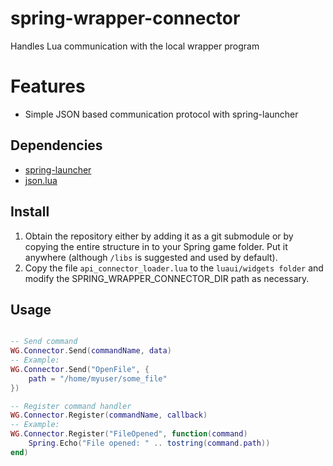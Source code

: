 # spring-wrapper-connector
Handles Lua communication with the local wrapper program

# Features
- Simple JSON based communication protocol with spring-launcher

## Dependencies
- [spring-launcher](https://github.com/gajop/spring-launcher/)
- [json.lua](https://github.com/Spring-SpringBoard/SpringBoard-Core/blob/master/libs_sb/json.lua)

## Install
1. Obtain the repository either by adding it as a git submodule or by copying the entire structure in to your Spring game folder. Put it anywhere (although `/libs` is suggested and used by default).
2. Copy the file `api_connector_loader.lua` to the `luaui/widgets folder` and modify the SPRING_WRAPPER_CONNECTOR_DIR path as necessary.

## Usage
```lua

-- Send command
WG.Connector.Send(commandName, data)
-- Example:
WG.Connector.Send("OpenFile", {
    path = "/home/myuser/some_file"
})

-- Register command handler
WG.Connector.Register(commandName, callback)
-- Example:
WG.Connector.Register("FileOpened", function(command)
    Spring.Echo("File opened: " .. tostring(command.path))
end)
```